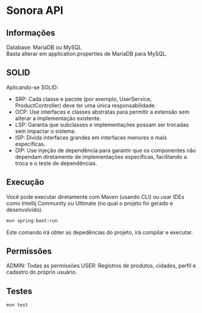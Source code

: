 # Sonora API

## Informações

Database: MariaDB ou MySQL  
Basta alterar em application.properties de MariaDB para MySQL.

## SOLID

Aplicando-se SOLID:

- SRP: Cada classe e pacote (por exemplo, UserService, ProductController) deve ter uma única responsabilidade.
- OCP: Use interfaces e classes abstratas para permitir a extensão sem alterar a implementação existente.
- LSP: Garanta que subclasses e implementações possam ser trocadas sem impactar o sistema.
- ISP: Divida interfaces grandes em interfaces menores e mais específicas.
- DIP: Use injeção de dependência para garantir que os componentes não dependam diretamente de implementações específicas, facilitando a troca e o teste de dependências.

## Execução

Você pode executar diretamente com Maven (usando CLI) ou usar IDEs como Intellij Community ou Ultimate (no qual o projeto foi gerado e desenvolvido).

```bash
mvn spring-boot:run
```

Este comando irá obter as depedências do projeto, irá compilar e executar.

## Permissões

ADMIN: Todas as permissões
USER: Registros de produtos, cidades, perfil e cadastro do próprio usuário.

## Testes

```bash
mvn test
```
